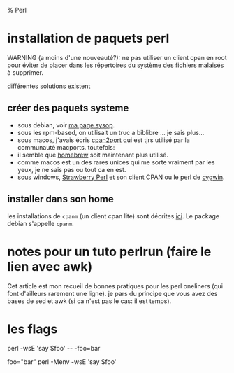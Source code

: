 % Perl

# installation de paquets perl

WARNING (a moins d'une nouveauté?):
ne pas utiliser un client cpan en root pour éviter de placer dans les
répertoires du système des fichiers malaisés à supprimer.

différentes solutions existent

## créer des paquets systeme

* sous debian, voir [ma page sysop](sysop.html).
* sous les rpm-based, on utilisait un truc a biblibre ... je sais plus...
* sous macos, j'avais écris
 [cpan2port](https://trac.macports.org/wiki/howto/cpan2port) qui est tjrs
 utilisé par la communauté macports. toutefois:
 * il semble que [homebrew](http://brew.sh/) soit maintenant plus utilisé.
 * comme macos est un des rares unices qui me sorte vraiment par les yeux,
   je ne sais pas ou tout ca en est.
* sous windows, [Strawberry Perl](http://strawberryperl.com/) et son client
  CPAN ou le perl de [cygwin](http://cygwin.org/).

## installer dans son home

les installations de `cpanm` (un client cpan lite)  sont décrites
[ici](http://search.cpan.org/~miyagawa/App-cpanminus-1.7001/lib/App/cpanminus.pm#INSTALLATION).
Le package debian s'appelle `cpanm`.

# notes pour un tuto perlrun (faire le lien avec awk)

Cet article est mon recueil de bonnes pratiques pour les perl oneliners (qui
font d'ailleurs rarement une ligne). je pars du principe que vous avez des
bases de sed et awk (si ca n'est pas le cas: il est temps).

# les flags

perl -wsE 'say $foo' -- -foo=bar

foo="bar" perl -Menv -wsE 'say $foo'



